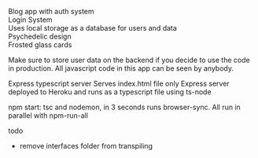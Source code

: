 Blog app with auth system  
Login System  
Uses local storage as a database for users and data  
Psychedelic design  
Frosted glass cards

Make sure to store user data on the backend if you decide to use the code in production. All javascript code in this app can be seen by anybody.

Express typescript server
Serves index.html file only
Express server deployed to Heroku and runs as a typescript file using ts-node

npm start: tsc and nodemon, in 3 seconds runs browser-sync. All run in parallel with npm-run-all

todo

- remove interfaces folder from transpiling
